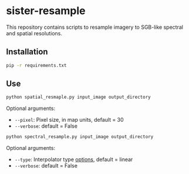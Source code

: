 # sister-resample
This repository contains scripts to resample imagery to SGB-like spectral and spatial
resolutions.

## Installation

```bash
pip -r requirements.txt
```

## Use

```bash
python spatial_resmaple.py input_image output_directory
```

Optional arguments:

- `--pixel`: Pixel size, in map units, default = 30
- `--verbose`: default = False

```bash
python spectral_resample.py input_image output_directory
```

Optional arguments:

- `--type`: Interpolator type [options](https://docs.scipy.org/doc/scipy/reference/generated/scipy.interpolate.interp1d.html), default = linear
- `--verbose`: default = False
